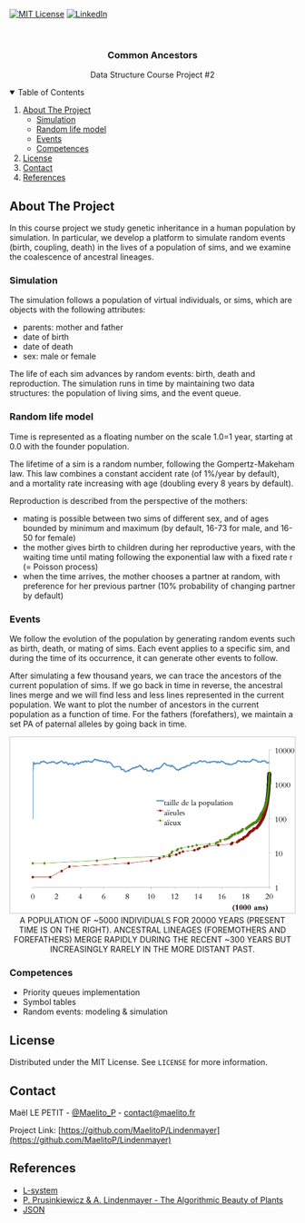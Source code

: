 [![MIT License][license-shield]][license-url]
[![LinkedIn][linkedin-shield]][linkedin-url]

<br />
<p align="center">
  <h3 align="center">Common Ancestors</h3>
  <p align="center"> Data Structure Course Project #2 </p>
</p>



<!-- TABLE OF CONTENTS -->
<details open="open">
  <summary>Table of Contents</summary>
  <ol>
    <li>
      <a href="#about-the-project">About The Project</a>
      <ul>
        <li><a href="#simulation">Simulation</a></li>
        <li><a href="#random life model">Random life model</a></li>
        <li><a href="#events">Events</a></li>
        <li><a href="#competences">Competences</a></li>
      </ul>
    </li>
    <li><a href="#license">License</a></li>
    <li><a href="#contact">Contact</a></li>
    <li><a href="#references">References</a></li>
  </ol>
</details>



<!-- ABOUT THE PROJECT -->
## About The Project

In this course project we study genetic inheritance in a human population by simulation. In particular, we develop a platform to simulate random events (birth, coupling, death) in the lives of a population of sims, and we examine the coalescence of ancestral lineages.

### Simulation

The simulation follows a population of virtual individuals, or sims, which are objects with the following attributes:

* parents: mother and father
* date of birth
* date of death
* sex: male or female

The life of each sim advances by random events: birth, death and reproduction. The simulation runs in time by maintaining two data structures: the population of living sims, and the event queue.

### Random life model

Time is represented as a floating number on the scale 1.0=1 year, starting at 0.0 with the founder population.

The lifetime of a sim is a random number, following the Gompertz-Makeham law. This law combines a constant accident rate (of 1%/year by default), and a mortality rate increasing with age (doubling every 8 years by default).

Reproduction is described from the perspective of the mothers:
* mating is possible between two sims of different sex, and of ages bounded by minimum and maximum (by default, 16-73 for male, and 16-50 for female)
* the mother gives birth to children during her reproductive years, with the waiting time until mating following the exponential law with a fixed rate r (= Poisson process)
* when the time arrives, the mother chooses a partner at random, with preference for her previous partner (10% probability of changing partner by default)

### Events

We follow the evolution of the population by generating random events such as birth, death, or mating of sims.  Each event applies to a specific sim, and during the time of its occurrence, it can generate other events to follow.

After simulating a few thousand years, we can trace the ancestors of the current population of sims. If we go back in time in reverse, the ancestral lines merge and we will find less and less lines represented in the current population. We want to plot the number of ancestors in the current population as a function of time. For the fathers (forefathers), we maintain a set PA of paternal alleles by going back in time.

<p align="center">
  <a> <img src="output.png" alt="Output"> </a>
A POPULATION OF ~5000 INDIVIDUALS FOR 20000 YEARS (PRESENT TIME IS ON THE RIGHT). ANCESTRAL LINEAGES (FOREMOTHERS AND FOREFATHERS) MERGE RAPIDLY DURING THE RECENT ~300 YEARS   BUT INCREASINGLY RARELY IN THE MORE DISTANT PAST.
</p>

### Competences

* Priority queues implementation
* Symbol tables
* Random events: modeling & simulation

<!-- LICENSE -->
## License

Distributed under the MIT License. See `LICENSE` for more information.

<!-- CONTACT -->
## Contact

Maël LE PETIT - [@Maelito_P](https://twitter.com/Maelito_P) - contact@maelito.fr

Project Link: [https://github.com/MaelitoP/Lindenmayer](https://github.com/MaelitoP/Lindenmayer)



<!-- REFERENCES -->
## References
* [L-system](https://fr.wikipedia.org/wiki/L-Syst%C3%A8me)
* [P. Prusinkiewicz & A. Lindenmayer - The Algorithmic Beauty of Plants](http://algorithmicbotany.org/papers/abop/abop.pdf)
* [JSON](https://fr.wikipedia.org/wiki/JavaScript_Object_Notation)

<!-- MARKDOWN LINKS & IMAGES -->
[license-shield]: https://img.shields.io/github/license/othneildrew/Best-README-Template.svg?style=for-the-badge
[license-url]: https://github.com/MaelitoP/Lindenmayer/blob/main/LICENSE
[linkedin-shield]: https://img.shields.io/badge/-LinkedIn-black.svg?style=for-the-badge&logo=linkedin&colorB=555
[linkedin-url]: https://www.linkedin.com/in/maelitop/
[product-screenshot]: lindenmayer-tree.png
